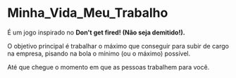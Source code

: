 # Minha_Vida_Meu_Trabalho

É um jogo inspirado no **Don't get fired! (Não seja demitido!).**

O objetivo principal é trabalhar o máximo que conseguir para subir de cargo na empresa, pisando na bola o mínimo (ou o máximo) possível.

Até que chegue o momento em que as pessoas trabalhem para você.
